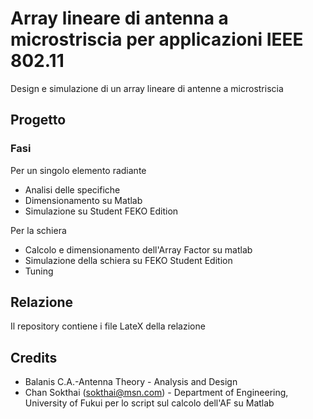# Array lineare di antenna a microstriscia per applicazioni IEEE 802.11

Design e simulazione di un array lineare di antenne a microstriscia

## Progetto 

### Fasi 

Per un singolo elemento radiante

* Analisi delle specifiche
* Dimensionamento su Matlab 
* Simulazione su Student FEKO Edition

Per la schiera
* Calcolo e dimensionamento dell'Array Factor su matlab 
* Simulazione della schiera su FEKO Student Edition
* Tuning


## Relazione
Il repository contiene i file LateX della relazione
 
 
## Credits

* Balanis C.A.-Antenna Theory - Analysis and Design 
* Chan Sokthai (sokthai@msn.com) -  Department of Engineering, University of Fukui per lo script sul calcolo dell'AF su Matlab









